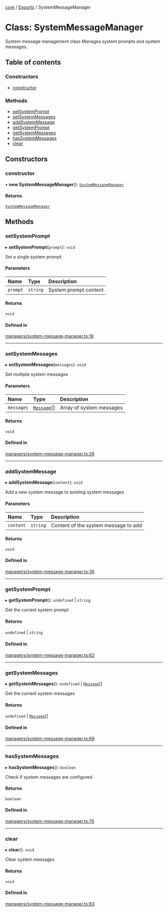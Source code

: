 <!-- 
 ⚠️  AUTO-GENERATED FILE - DO NOT EDIT MANUALLY
 This file is automatically generated by scripts/docs-generator.js
 To make changes, edit the source TypeScript files or update the generator script
-->

[core](../../) / [Exports](../modules) / SystemMessageManager

# Class: SystemMessageManager

System message management class
Manages system prompts and system messages.

## Table of contents

### Constructors

- [constructor](SystemMessageManager#constructor)

### Methods

- [setSystemPrompt](SystemMessageManager#setsystemprompt)
- [setSystemMessages](SystemMessageManager#setsystemmessages)
- [addSystemMessage](SystemMessageManager#addsystemmessage)
- [getSystemPrompt](SystemMessageManager#getsystemprompt)
- [getSystemMessages](SystemMessageManager#getsystemmessages)
- [hasSystemMessages](SystemMessageManager#hassystemmessages)
- [clear](SystemMessageManager#clear)

## Constructors

### constructor

• **new SystemMessageManager**(): [`SystemMessageManager`](SystemMessageManager)

#### Returns

[`SystemMessageManager`](SystemMessageManager)

## Methods

### setSystemPrompt

▸ **setSystemPrompt**(`prompt`): `void`

Set a single system prompt

#### Parameters

| Name | Type | Description |
| :------ | :------ | :------ |
| `prompt` | `string` | System prompt content |

#### Returns

`void`

#### Defined in

[managers/system-message-manager.ts:16](https://github.com/woojubb/robota/blob/c6e34b812a694c385f1812d97d6be11a99d1b8c0/packages/core/src/managers/system-message-manager.ts#L16)

___

### setSystemMessages

▸ **setSystemMessages**(`messages`): `void`

Set multiple system messages

#### Parameters

| Name | Type | Description |
| :------ | :------ | :------ |
| `messages` | [`Message`](../interfaces/Message)[] | Array of system messages |

#### Returns

`void`

#### Defined in

[managers/system-message-manager.ts:26](https://github.com/woojubb/robota/blob/c6e34b812a694c385f1812d97d6be11a99d1b8c0/packages/core/src/managers/system-message-manager.ts#L26)

___

### addSystemMessage

▸ **addSystemMessage**(`content`): `void`

Add a new system message to existing system messages

#### Parameters

| Name | Type | Description |
| :------ | :------ | :------ |
| `content` | `string` | Content of the system message to add |

#### Returns

`void`

#### Defined in

[managers/system-message-manager.ts:36](https://github.com/woojubb/robota/blob/c6e34b812a694c385f1812d97d6be11a99d1b8c0/packages/core/src/managers/system-message-manager.ts#L36)

___

### getSystemPrompt

▸ **getSystemPrompt**(): `undefined` \| `string`

Get the current system prompt

#### Returns

`undefined` \| `string`

#### Defined in

[managers/system-message-manager.ts:62](https://github.com/woojubb/robota/blob/c6e34b812a694c385f1812d97d6be11a99d1b8c0/packages/core/src/managers/system-message-manager.ts#L62)

___

### getSystemMessages

▸ **getSystemMessages**(): `undefined` \| [`Message`](../interfaces/Message)[]

Get the current system messages

#### Returns

`undefined` \| [`Message`](../interfaces/Message)[]

#### Defined in

[managers/system-message-manager.ts:69](https://github.com/woojubb/robota/blob/c6e34b812a694c385f1812d97d6be11a99d1b8c0/packages/core/src/managers/system-message-manager.ts#L69)

___

### hasSystemMessages

▸ **hasSystemMessages**(): `boolean`

Check if system messages are configured

#### Returns

`boolean`

#### Defined in

[managers/system-message-manager.ts:76](https://github.com/woojubb/robota/blob/c6e34b812a694c385f1812d97d6be11a99d1b8c0/packages/core/src/managers/system-message-manager.ts#L76)

___

### clear

▸ **clear**(): `void`

Clear system messages

#### Returns

`void`

#### Defined in

[managers/system-message-manager.ts:83](https://github.com/woojubb/robota/blob/c6e34b812a694c385f1812d97d6be11a99d1b8c0/packages/core/src/managers/system-message-manager.ts#L83)
